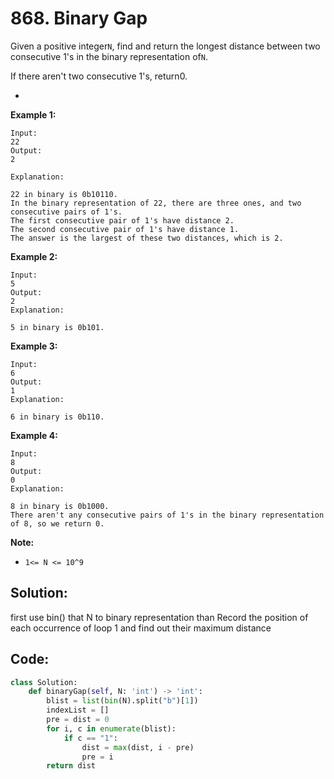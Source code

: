 # 868. Binary Gap

  
Given a positive integer`N`, find and return the longest distance between two consecutive 1's in the binary representation of`N`.

If there aren't two consecutive 1's, return0.



* 
**Example 1:**

```
Input: 
22
Output: 
2

Explanation: 

22 in binary is 0b10110.
In the binary representation of 22, there are three ones, and two consecutive pairs of 1's.
The first consecutive pair of 1's have distance 2.
The second consecutive pair of 1's have distance 1.
The answer is the largest of these two distances, which is 2.

```

**Example 2:**

```
Input: 
5
Output: 
2
Explanation: 

5 in binary is 0b101.

```

**Example 3:**

```
Input: 
6
Output: 
1
Explanation: 

6 in binary is 0b110.

```

**Example 4:**

```
Input: 
8
Output: 
0
Explanation: 

8 in binary is 0b1000.
There aren't any consecutive pairs of 1's in the binary representation of 8, so we return 0.

```



**Note:**

* `1<= N <= 10^9`

## Solution:

first use bin\(\) that N to binary representation than Record the position of each occurrence of loop 1 and find out their maximum distance

## Code:

```py
class Solution:
    def binaryGap(self, N: 'int') -> 'int':
        blist = list(bin(N).split("b")[1])
        indexList = []
        pre = dist = 0
        for i, c in enumerate(blist):
            if c == "1":
                dist = max(dist, i - pre)
                pre = i
        return dist

```



